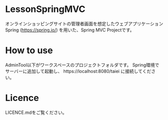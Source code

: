 # LessonSpringMVC
オンラインショッピングサイトの管理者画面を想定したウェブアプリケーション
Spring (https://spring.io/) を用いた、Spring MVC Projectです。

# How to use
AdminTool以下がワークスペースのプロジェクトフォルダです。
Spring環境でサーバーに追加して起動し、 https://localhost:8080/taiei に接続してください。

# Licence
LICENCE.mdをご覧ください。
